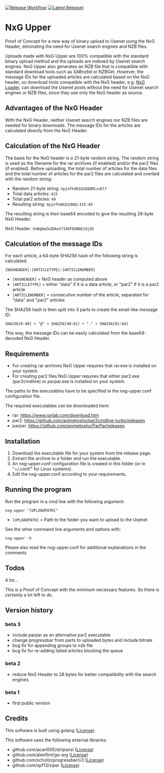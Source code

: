 [![Release Workflow](https://github.com/Tensai75/nxg-upper/actions/workflows/build_and_publish.yml/badge.svg?event=release)](https://github.com/Tensai75/nxg-upper/actions/workflows/build_and_publish.yml)
[![Latest Release)](https://img.shields.io/github/v/release/Tensai75/nxg-upper?logo=github)](https://github.com/Tensai75/nxg-upper/releases/latest)

# NxG Upper
Proof of Concept for a new way of binary upload to Usenet using the NxG Header, eliminating the need for Usenet search engines and NZB files.

Uploads made with NxG Upper are 100% compatible with the standard binary upload method and the uploads are indexed by Usenet search engines. NxG Upper also generates an NZB file that is compatible with standard download tools such as SABnzbd or NZBGet. However, the message IDs for the uploaded articles are calculated based on the NxG header, so download tools compatible with the NxG header, e.g. [NxG Loader](https://github.com/Tensai75/nxg-loader/), can download the Usenet posts without the need for Usenet search engines or NZB files, since they use only the NxG header as source.

## Advantages of the NxG Header
With the NxG Header, neither Usenet search engines nor NZB files are needed for binary downloads. The message IDs for the articles are calculated directly from the NxG Header.

## Calculation of the NxG Header
The basis for the NxG header is a 21-byte random string. The random string is used as the filename for the rar archives (if enabled) and/or the par2 files (if enabled). Before uploading, the total number of articles for the data files and the total number of articles for the par2 files are calculated and overlaid with the random string:

- Random 21-byte string: `Vpjnfhd01U288QM1zxElf`
- Total data articles: `415`
- Total par2 articles: `49`
- Resulting string: `Vpjnfhd01U288Q:415:49`

The resulting string is then base64 encoded to give the resulting 28-byte NxG Header:

NxG Header: `VnBqbmZoZDAxVTI4OFE6NDE1OjQ5`

## Calculation of the message IDs
For each article, a 64-byte SHA256 hash of the following string is calculated:

`[NXGHEADER]:[ARTICLETYPE]:[ARTICLENUMBER]`

- `[NXGHEADER]` = NxG header as computed above
- `[ARTICLETYPE]` = either "data" if it is a data article, or "par2" if it is a par2 article
- `[ARTICLENUMBER]` = consecutive number of the article, separated for "data" and "par2" articles

The SHA256 hash is then split into 3 parts to create the email-like message ID:

`SHA256[0:40] + "@" + SHA256[40:61] + "." + SHA256[61:64]`

This way, the message IDs can be easily calculated from the base64-decoded NxG Header.

## Requirements
- For creating rar archives NxG Upper requires that rar.exe is installed on your system.
- For creating par2 files NxG Upper requires that either par2.exe (par2cmdline) or parpar.exe is installed on your system.

The paths to the executables have to be specified in the nxg-upper.conf configuration file.

The required executables can be downloaded here:
- rar: https://www.rarlab.com/download.htm
- par2: https://github.com/animetosho/par2cmdline-turbo/releases
- parpar: https://github.com/animetosho/ParPar/releases

## Installation
1. Download the executable file for your system from the release page.
2. Extract the archive to a folder and run the executable.
3. An nxg-upper.conf configuration file is created in this folder (or in "~/.conf/" for Linux systems).
4. Edit the nxg-upper.conf according to your requirements.

## Running the program
Run the program in a cmd line with the following argument:

`nxg-upper "[UPLOADPATH]"`

- `[UPLOADPATH]` = Path to the folder you want to upload to the Usenet

See the other command line arguments and options with:

`nxg-upper -h`

Please also read the nxg-upper.conf for additional explanations in the comments

## Todos
A lot...

This is a Proof of Concept with the minimum necessary features. 
So there is certainly a lot left to do.

## Version history
### beta 3
- include parpar as an alternative par2 executable
- change progressbar from parts to uploaded bytes and include bitrate
- bug fix for appending groups to nzb file
- bug fix for re-adding failed articles blocking the queue

### beta 2
- reduce NxG Header to 28 bytes for better compatibility with the search engines

### beta 1
- first public version

## Credits
This software is built using golang ([License](https://go.dev/LICENSE)).

This software uses the following external libraries:
- github.com/acarl005/stripansi ([License](https://github.com/acarl005/stripansi/blob/master/LICENSE))
- github.com/alexflint/go-arg ([License](https://github.com/alexflint/go-arg/blob/master/LICENSE))
- github.com/schollz/progressbar/v3 ([License](https://github.com/schollz/progressbar/blob/main/LICENSE))
- github.com/spf13/viper ([License](https://github.com/spf13/viper/blob/master/LICENSE))
